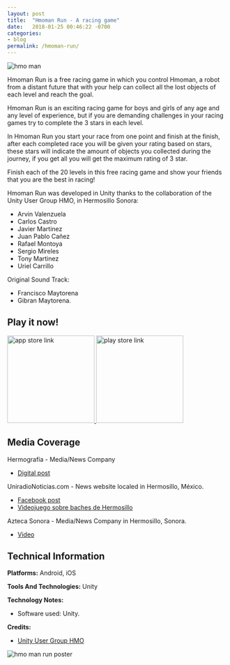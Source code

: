 ```yaml
---
layout: post
title:  "Hmoman Run - A racing game"
date:   2018-01-25 00:46:22 -0700
categories:
- blog
permalink: /hmoman-run/
---
```


![hmo man](https://i.imgur.com/MHFdGBu.jpg)

Hmoman Run is a free racing game in which you control Hmoman, a robot from a distant future that with your help can collect all the lost objects of each level and reach the goal.

Hmoman Run is an exciting racing game for boys and girls of any age and any level of experience, but if you are demanding challenges in your racing games try to complete the 3 stars in each level.

In Hmoman Run you start your race from one point and finish at the finish, after each completed race you will be given your rating based on stars, these stars will indicate the amount of objects you collected during the journey, if you get all you will get the maximum rating of 3 star.

Finish each of the 20 levels in this free racing game and show your friends that you are the best in racing!

Hmoman Run was developed in Unity thanks to the collaboration of the Unity User Group HMO, in Hermosillo Sonora:

- Arvin Valenzuela
- Carlos Castro
- Javier Martinez
- Juan Pablo Cañez
- Rafael Montoya
- Sergio Mireles
- Tony Martinez
- Uriel Carrillo

Original Sound Track:

- Francisco Maytorena
- Gibran Maytorena.

Play it now!
--

<a href="https://itunes.apple.com/mx/app/hmoman-run-juego-de-carreras/id1336687974?mt=8" target="_blank">
	<img src="https://i.imgur.com/4PRACxw.png" alt="app store link" style="width:200px;">
</a>

<a href="https://play.google.com/store/apps/details?id=com.UnityHMO.HmoManRun" target="_blank">
	<img src="https://i.imgur.com/0vmEMhM.png" alt="play store link" style="width:200px;">
</a>

Media Coverage
--

Hermografía - Media/News Company
- [Digital post](https://www.facebook.com/hermografia/photos/a.591215937705062.1073741828.574631489363507/889557261204260/?type=3&theater)

UniradioNoticias.com - News website localed in Hermosillo, México.
- [Facebook post](https://www.facebook.com/noticiashermosillo/posts/1792272407502957)
- [Videojuego sobre baches de Hermosillo](http://www.uniradionoticias.com/entrevistasdestacadas/entrevista3717.html)

Azteca Sonora - Media/News Company in Hermosillo, Sonora.
- [Video](https://www.facebook.com/AztecaSonora/videos/1172405142863171/)


Technical Information
--

**Platforms:** Android, iOS

**Tools And Technologies:** Unity

**Technology Notes:**
- Software used: Unity.

**Credits:**
- [Unity User Group HMO](https://www.facebook.com/unityhmo)

![hmo man run poster](https://i.imgur.com/lEDv8jk.jpg)
